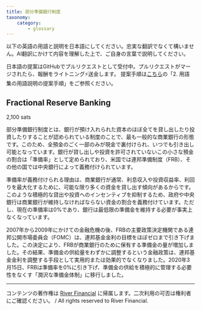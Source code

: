 ```yaml
---
title: 部分準備銀行制度
taxonomy:
    category:
        - glossary
---
```


以下の英語の用語と説明を日本語にしてください。忠実な翻訳でなくて構いません。AI翻訳にかけて内容を理解した上で、ご自身の言葉で説明してください。

日本語の提案はGitHubでプルリクエストとして受付中。プルリクエストがマージされたら、報酬をライトニング⚡️送金します。
提案手順は[こちら](https://github.com/lostinbitcoin/categories/wiki)の「2. 用語集の用語説明の提案手順」をご参照ください。

## Fractional Reserve Banking
2,100 sats

部分準備銀行制度とは、銀行が預け入れられた資本のほぼ全てを貸し出したり投資したりすることが認められている制度のことで、最も一般的な商業銀行の形態です。このため、全預金のごく一部のみが現金で裏付けられ、いつでも引き出し可能となっています。銀行が貸し出しや投資を許可されていないこの小さな預金の割合は「準備率」として定められており、米国では連邦準備制度（FRB）、その他の国では中央銀行によって義務付けられています。

準備率が義務付けられる理由は、商業銀行が通常、利息収入や投資収益率、利回りを最大化するために、可能な限り多くの資金を貸し出す傾向があるからです。このような積極的な貸出や投資へのインセンティブを抑制するため、政府や中央銀行は商業銀行が維持しなければならない資金の割合を義務付けています。ただし、現在の準備率は0%であり、銀行は最低限の準備金を維持する必要が事実上なくなっています。

2007年から2009年にかけての金融危機の後、FRBの主要政策決定機関である連邦公開市場委員会（FOMC）は、連邦基金金利の目標をほぼゼロまで引き下げました。この決定により、FRBが商業銀行のために保有する準備金の量が増加しました。その結果、準備金の供給量をわずかに調整するという金融政策は、連邦基金金利を調整する手段として実用的または効果的でなくなりました。2020年3月15日、FRBは準備率を0%に引き下げ、準備金の供給を積極的に管理する必要性をなくす「潤沢な準備金体制」に移行しました。

---
コンテンツの著作権は [River Financial](https://river.com/) に帰属します。二次利用の可否は権利者にご確認ください。 / All rights reserved to River Financial.

